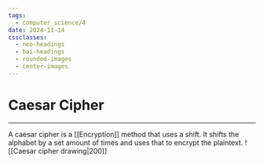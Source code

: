 ```yaml
---
tags:
  - computer_science/4
date: 2024-11-14
cssclasses:
  - neo-headings
  - bai-headings
  - rounded-images
  - center-images
---
```

# Caesar Cipher
***
A caesar cipher is a [[Encryption]] method that uses a shift. It shifts the alphabet by a set amount of times and uses that to encrypt the plaintext.
![[Caesar cipher drawing|200]]
